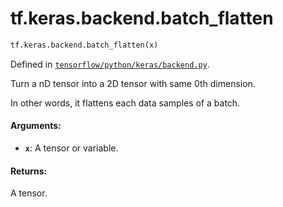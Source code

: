 <div itemscope itemtype="http://developers.google.com/ReferenceObject">
<meta itemprop="name" content="tf.keras.backend.batch_flatten" />
<meta itemprop="path" content="Stable" />
</div>

# tf.keras.backend.batch_flatten

``` python
tf.keras.backend.batch_flatten(x)
```



Defined in [`tensorflow/python/keras/backend.py`](https://www.tensorflow.org/code/tensorflow/python/keras/backend.py).

Turn a nD tensor into a 2D tensor with same 0th dimension.

In other words, it flattens each data samples of a batch.

#### Arguments:

* <b>`x`</b>: A tensor or variable.


#### Returns:

A tensor.
